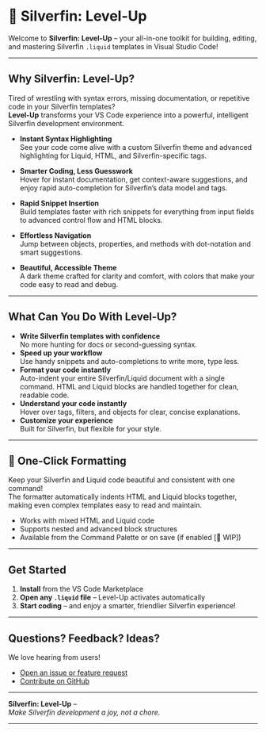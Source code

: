 # 🚀 Silverfin: Level-Up

Welcome to **Silverfin: Level-Up** – your all-in-one toolkit for building, editing, and mastering Silverfin `.liquid` templates in Visual Studio Code!


<!--
---
[![](screenshot-placeholder.png)](screenshot-placeholder.png)
_Screenshots coming soon!_
-->

---

## Why Silverfin: Level-Up?

Tired of wrestling with syntax errors, missing documentation, or repetitive code in your Silverfin templates?  
**Level-Up** transforms your VS Code experience into a powerful, intelligent Silverfin development environment.

- **Instant Syntax Highlighting**  
  See your code come alive with a custom Silverfin theme and advanced highlighting for Liquid, HTML, and Silverfin-specific tags.

- **Smarter Coding, Less Guesswork**  
  Hover for instant documentation, get context-aware suggestions, and enjoy rapid auto-completion for Silverfin’s data model and tags.

- **Rapid Snippet Insertion**  
  Build templates faster with rich snippets for everything from input fields to advanced control flow and HTML blocks.

- **Effortless Navigation**  
  Jump between objects, properties, and methods with dot-notation and smart suggestions.

- **Beautiful, Accessible Theme**  
  A dark theme crafted for clarity and comfort, with colors that make your code easy to read and debug.

---

## What Can You Do With Level-Up?

- **Write Silverfin templates with confidence**  
  No more hunting for docs or second-guessing syntax.
- **Speed up your workflow**  
  Use handy snippets and auto-completions to write more, type less.
- **Format your code instantly**  
  Auto-indent your entire Silverfin/Liquid document with a single command. HTML and Liquid blocks are handled together for clean, readable code.
- **Understand your code instantly**  
  Hover over tags, filters, and objects for clear, concise explanations.
- **Customize your experience**  
  Built for Silverfin, but flexible for your style.

<!--
---

## Coming Soon

_Screenshots and demo GIFs will appear here in version 1.0!_
-->

---

## 🧹 One-Click Formatting

Keep your Silverfin and Liquid code beautiful and consistent with one command!  
The formatter automatically indents HTML and Liquid blocks together, making even complex templates easy to read and maintain.

- Works with mixed HTML and Liquid code
- Supports nested and advanced block structures
- Available from the Command Palette or on save (if enabled [🚧 WIP])

---

## Get Started

1. **Install** from the VS Code Marketplace
2. **Open any `.liquid` file** – Level-Up activates automatically
3. **Start coding** – and enjoy a smarter, friendlier Silverfin experience!

---

## Questions? Feedback? Ideas?

We love hearing from users!  
- [Open an issue or feature request](https://github.com/ahooghe/Silverfin---LvlUp/issues)
- [Contribute on GitHub](https://github.com/ahooghe/Silverfin---LvlUp)

---

**Silverfin: Level-Up** –  
*Make Silverfin development a joy, not a chore.*

---

<!--
[Space for screenshots or GIFs]
-->